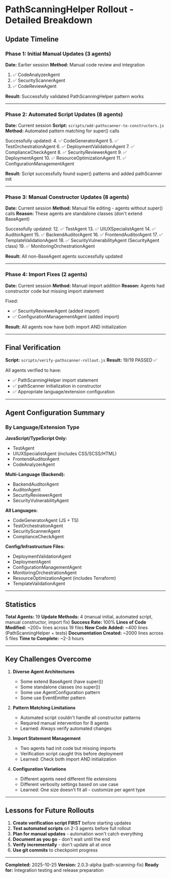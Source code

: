 # PathScanningHelper Rollout - Detailed Breakdown

## Update Timeline

### Phase 1: Initial Manual Updates (3 agents)
**Date:** Earlier session
**Method:** Manual code review and integration

1. ✅ CodeAnalyzerAgent
2. ✅ SecurityScannerAgent  
3. ✅ CodeReviewAgent

**Result:** Successfully validated PathScanningHelper pattern works

---

### Phase 2: Automated Script Updates (8 agents)
**Date:** Current session
**Script:** `scripts/add-pathscanner-to-constructors.js`
**Method:** Automated pattern matching for super() calls

Successfully updated:
4. ✅ CodeGeneratorAgent
5. ✅ TestOrchestrationAgent
6. ✅ DeploymentValidationAgent
7. ✅ ComplianceCheckAgent
8. ✅ SecurityReviewerAgent
9. ✅ DeploymentAgent
10. ✅ ResourceOptimizationAgent
11. ✅ ConfigurationManagementAgent

**Result:** Script successfully found super() patterns and added pathScanner init

---

### Phase 3: Manual Constructor Updates (8 agents)
**Date:** Current session
**Method:** Manual file editing - agents without super() calls
**Reason:** These agents are standalone classes (don't extend BaseAgent)

Successfully updated:
12. ✅ TestAgent
13. ✅ UIUXSpecialistAgent
14. ✅ AuditorAgent
15. ✅ BackendAuditorAgent
16. ✅ FrontendAuditorAgent
17. ✅ TemplateValidationAgent
18. ✅ SecurityVulnerabilityAgent (SecurityAgent class)
19. ✅ MonitoringOrchestrationAgent

**Result:** All non-BaseAgent agents successfully updated

---

### Phase 4: Import Fixes (2 agents)
**Date:** Current session
**Method:** Manual import addition
**Reason:** Agents had constructor code but missing import statement

Fixed:
- ✅ SecurityReviewerAgent (added import)
- ✅ ConfigurationManagementAgent (added import)

**Result:** All agents now have both import AND initialization

---

## Final Verification

**Script:** `scripts/verify-pathscanner-rollout.js`
**Result:** 19/19 PASSED ✅

All agents verified to have:
- ✅ PathScanningHelper import statement
- ✅ pathScanner initialization in constructor
- ✅ Appropriate language/extension configuration

---

## Agent Configuration Summary

### By Language/Extension Type

**JavaScript/TypeScript Only:**
- TestAgent
- UIUXSpecialistAgent (includes CSS/SCSS/HTML)
- FrontendAuditorAgent
- CodeAnalyzerAgent

**Multi-Language (Backend):**
- BackendAuditorAgent
- AuditorAgent
- SecurityReviewerAgent
- SecurityVulnerabilityAgent

**All Languages:**
- CodeGeneratorAgent (JS + TS)
- TestOrchestrationAgent
- SecurityScannerAgent
- ComplianceCheckAgent

**Config/Infrastructure Files:**
- DeploymentValidationAgent
- DeploymentAgent
- ConfigurationManagementAgent
- MonitoringOrchestrationAgent
- ResourceOptimizationAgent (includes Terraform)
- TemplateValidationAgent

---

## Statistics

**Total Agents:** 19
**Update Methods:** 4 (manual initial, automated script, manual constructor, import fix)
**Success Rate:** 100%
**Lines of Code Modified:** ~200+ lines across 19 files
**New Code Added:** ~400 lines (PathScanningHelper + tests)
**Documentation Created:** ~2000 lines across 5 files
**Time to Complete:** ~2-3 hours

---

## Key Challenges Overcome

1. **Diverse Agent Architectures**
   - Some extend BaseAgent (have super())
   - Some standalone classes (no super())
   - Some use AgentConfiguration pattern
   - Some use EventEmitter pattern
   
2. **Pattern Matching Limitations**
   - Automated script couldn't handle all constructor patterns
   - Required manual intervention for 8 agents
   - Learned: Always verify automated changes
   
3. **Import Statement Management**
   - Two agents had init code but missing imports
   - Verification script caught this before deployment
   - Learned: Check both import AND initialization

4. **Configuration Variations**
   - Different agents need different file extensions
   - Different verbosity settings based on use case
   - Learned: One size doesn't fit all - customize per agent type

---

## Lessons for Future Rollouts

1. **Create verification script FIRST** before starting updates
2. **Test automated scripts** on 2-3 agents before full rollout
3. **Plan for manual updates** - automation won't catch everything
4. **Document as you go** - don't wait until the end
5. **Verify incrementally** - don't update all at once
6. **Use git commits** to checkpoint progress

---

**Completed:** 2025-10-25
**Version:** 2.0.3-alpha (path-scanning-fix)
**Ready for:** Integration testing and release preparation
